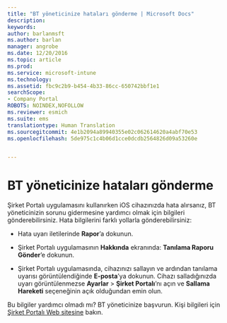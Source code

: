 ```yaml
---
title: "BT yöneticinize hataları gönderme | Microsoft Docs"
description: 
keywords: 
author: barlanmsft
ms.author: barlan
manager: angrobe
ms.date: 12/20/2016
ms.topic: article
ms.prod: 
ms.service: microsoft-intune
ms.technology: 
ms.assetid: fbc9c2b9-b454-4b33-86cc-650742bbf1e1
searchScope:
- Company Portal
ROBOTS: NOINDEX,NOFOLLOW
ms.reviewer: esmich
ms.suite: ems
translationtype: Human Translation
ms.sourcegitcommit: 4e1b2094a89940355e02c062614620a4abf70e53
ms.openlocfilehash: 5de975c1c4b06d1cce0dcdb2564826d09a53260e


---
```


# <a name="send-errors-to-your-it-admin"></a>BT yöneticinize hataları gönderme

Şirket Portalı uygulamasını kullanırken iOS cihazınızda hata alırsanız, BT yöneticinizin sorunu gidermesine yardımcı olmak için bilgileri gönderebilirsiniz. Hata bilgilerini farklı yollarla gönderebilirsiniz:

-   Hata uyarı iletilerinde **Rapor**’a dokunun.

-   Şirket Portalı uygulamasının **Hakkında** ekranında: **Tanılama Raporu Gönder**’e dokunun.

-   Şirket Portalı uygulamasında, cihazınızı sallayın ve ardından tanılama uyarısı görüntülendiğinde **E-posta**’ya dokunun. Cihazı salladığınızda uyarı görüntülenmezse **Ayarlar** > **Şirket Portalı**’nı açın ve **Sallama Hareketi** seçeneğinin açık olduğundan emin olun.

Bu bilgiler yardımcı olmadı mı? BT yöneticinize başvurun. Kişi bilgileri için [Şirket Portalı Web sitesine](http://portal.manage.microsoft.com) bakın.



<!--HONumber=Dec16_HO3-->


